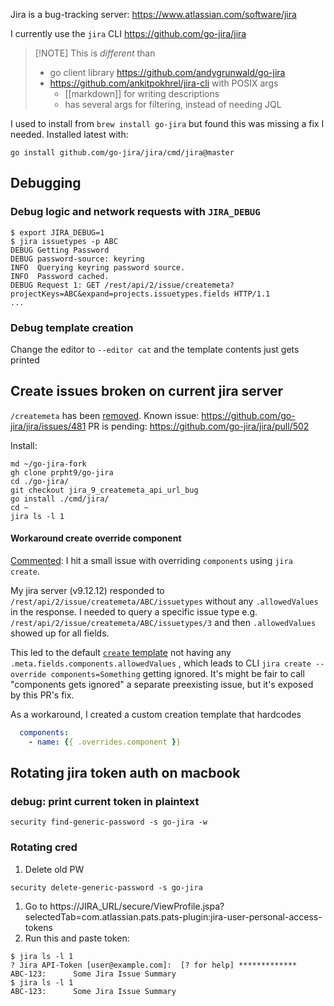 Jira is a bug-tracking server: https://www.atlassian.com/software/jira

I currently use the `jira` CLI  https://github.com/go-jira/jira
> [!NOTE] This is *different* than
> - go client library https://github.com/andygrunwald/go-jira
> - https://github.com/ankitpokhrel/jira-cli with POSIX args
> 	- [[markdown]] for writing descriptions
> 	- has several args for filtering, instead of needing JQL

I used to install from `brew install go-jira` but found this was missing a fix I needed.
Installed latest with:
```command
go install github.com/go-jira/jira/cmd/jira@master
```

## Debugging

### Debug logic and network requests with `JIRA_DEBUG`
```command
$ export JIRA_DEBUG=1
$ jira issuetypes -p ABC
DEBUG Getting Password
DEBUG password-source: keyring
INFO  Querying keyring password source.
INFO  Password cached.
DEBUG Request 1: GET /rest/api/2/issue/createmeta?projectKeys=ABC&expand=projects.issuetypes.fields HTTP/1.1
...
```

### Debug template creation
Change the editor to `--editor cat` and the template contents just gets printed

## Create issues broken on current jira server
`/createmeta` has been [removed](https://confluence.atlassian.com/jiracore/createmeta-rest-endpoint-to-be-removed-975040986.html).
Known issue: https://github.com/go-jira/jira/issues/481
PR is pending: https://github.com/go-jira/jira/pull/502

Install:
```command
md ~/go-jira-fork
gh clone prpht9/go-jira
cd ./go-jira/
git checkout jira_9_createmeta_api_url_bug
go install ./cmd/jira/
cd ~
jira ls -l 1
```

#### Workaround create override component
[Commented](https://github.com/go-jira/jira/pull/502#issuecomment-2433441589):
I hit a small issue with overriding `components` using `jira create`.

My jira server (v9.12.12) responded to `/rest/api/2/issue/createmeta/ABC/issuetypes` without any `.allowedValues` in the response. I needed to query a specific issue type e.g. `/rest/api/2/issue/createmeta/ABC/issuetypes/3` and then `.allowedValues` showed up for all fields.

This led to the default [`create` template](https://github.com/go-jira/jira/blob/4263bd24f9e9c702a92358c5cd7ce0ddd711df4c/jiracli/templates.go#L486) not having any `.meta.fields.components.allowedValues` , which leads to CLI `jira create --override components=Something` getting ignored. It's might be fair to call "components gets ignored" a separate preexisting issue, but it's exposed by this PR's fix.

As a workaround, I created a custom creation template that hardcodes
```yaml
  components:
    - name: {{ .overrides.component }}
```

## Rotating jira token auth on macbook

### debug: print current token in plaintext
```
security find-generic-password -s go-jira -w
```
### Rotating cred
1. Delete old PW
```
security delete-generic-password -s go-jira
```

1. Go to https://JIRA_URL/secure/ViewProfile.jspa?selectedTab=com.atlassian.pats.pats-plugin:jira-user-personal-access-tokens
2. Run this and paste token:
```
$ jira ls -l 1
? Jira API-Token [user@example.com]:  [? for help] *************
ABC-123:      Some Jira Issue Summary
$ jira ls -l 1
ABC-123:      Some Jira Issue Summary
```
